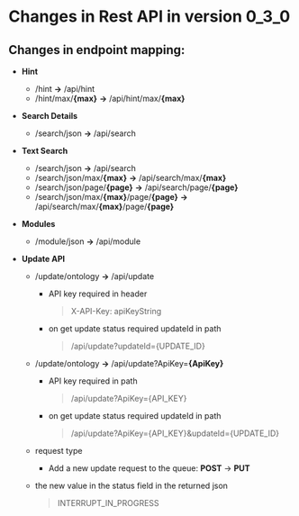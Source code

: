 # Changes in Rest API in version 0_3_0

## Changes in endpoint mapping: 

 - **Hint** 

    - /hint **->** /api/hint
    - /hint/max/**{max}** **->** /api/hint/max/**{max}**

 - **Search Details**

    - /search/json **->**  /api/search

 - **Text Search**

    - /search/json **->** /api/search
	- /search/json/max/**{max}** **->** /api/search/max/**{max}**
	- /search/json/page/**{page}** **->** /api/search/page/**{page}**
	- /search/json/max/**{max}**/page/**{page}**  **->** /api/search/max/**{max}**/page/**{page}**

 - **Modules**

    - /module/json **->** /api/module

- **Update API**

    - /update/ontology **->** /api/update
        - API key required in header 
            > X-API-Key: apiKeyString
        - on get update status required updateId in path
            > /api/update?updateId={UPDATE_ID}
    
    - /update/ontology **->** /api/update?ApiKey=**{ApiKey}**
        - API key required in path
            > /api/update?ApiKey={API_KEY}
        - on get update status required updateId in path
            > /api/update?ApiKey={API_KEY}&updateId={UPDATE_ID}
    
    - request type
        - Add a new update request to the queue: **POST** -> **PUT** 
    - the new value in the status field in the returned json
        > INTERRUPT_IN_PROGRESS



